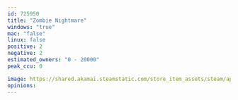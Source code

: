 ```yaml
---
id: 725950
title: "Zombie Nightmare"
windows: "true"
mac: "false"
linux: false
positive: 2
negative: 2
estimated_owners: "0 - 20000"
peak_ccu: 0

image: https://shared.akamai.steamstatic.com/store_item_assets/steam/apps/725950/header.jpg?t=1509270289
opinions:
---
```

